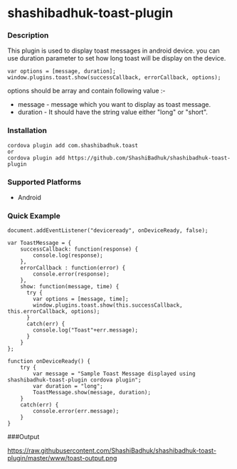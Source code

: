 <!---
 license: Licensed to the Apache Software Foundation (ASF) under one
         or more contributor license agreements. The ASF licenses this file
         to you under the Apache License, Version 2.0 (the
         "License"); you may not use this file except in compliance
         with the License.  You may obtain a copy of the License at

           http://www.apache.org/licenses/LICENSE-2.0

         Unless required by applicable law or agreed to in writing,
         software distributed under the License is distributed on an
         "AS IS" BASIS, WITHOUT WARRANTIES OR CONDITIONS OF ANY
         KIND, either express or implied.  See the License for the
         specific language governing permissions and limitations
         under the License.
-->

# shashibadhuk-toast-plugin

### Description

This plugin is used to display toast messages in android device. you can use duration parameter
 to set how long toast will be display on the device.
 
```
var options = [message, duration];  
window.plugins.toast.show(successCallback, errorCallback, options);
```
options should be array and contain following value :-
* message - message which you want to display as toast message.
* duration - It should have the string value either "long" or "short".
 
 
### Installation

    cordova plugin add com.shashibadhuk.toast
    or
    cordova plugin add https://github.com/ShashiBadhuk/shashibadhuk-toast-plugin

### Supported Platforms

- Android

### Quick Example

```
document.addEventListener("deviceready", onDeviceReady, false);

var ToastMessage = {
    successCallback: function(response) {
        console.log(response);
    },
    errorCallback : function(error) {
        console.error(response);
    },
    show: function(message, time) {
      try {
        var options = [message, time];
        window.plugins.toast.show(this.successCallback, this.errorCallback, options);
      }
      catch(err) {
        console.log("Toast"+err.message);
      }
    }
};

function onDeviceReady() {
    try {
        var message = "Sample Toast Message displayed using shashibadhuk-toast-plugin cordova plugin";
        var duration = "long";
        ToastMessage.show(message, duration);
    } 
    catch(err) {
        console.error(err.message);
    }
}
```
###Output

https://raw.githubusercontent.com/ShashiBadhuk/shashibadhuk-toast-plugin/master/www/toast-output.png
